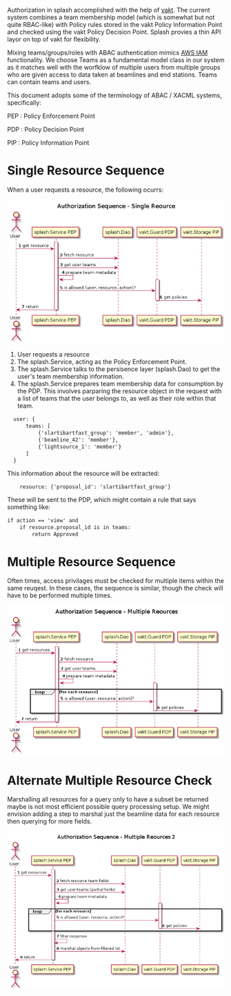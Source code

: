 Authorization in splash accomplished with the help of [vakt](https://github.com/kolotaev/vakt). The current system combines a team membership model (which is somewhat but not quite RBAC-like) with Policy rules stored in the vakt Policy Information Point and checked using the vakt Policy Decision Point. Splash provies a thin API layor on top of vakt for flexibility.

Mixing teams/groups/roles with ABAC authentication mimics [AWS IAM](https://docs.aws.amazon.com/IAM/latest/UserGuide/tutorial_attribute-based-access-control.html) functionality. We choose Teams as a fundamental model class in our system as it matches well with the worfklow of multiple users from multiple groups who are given access to data taken at beamlines and end stations. Teams can contain teams and users. 

This document adopts some of the terminology of ABAC / XACML systems, specifically:

PEP
:  Policy Enforcement Point

PDP
: Policy Decision Point

PIP
: Policy Information Point

# Single Resource Sequence
When a user requests a resource, the following ocurrs:

![singleresource](diagrams/authorization_sequence_single.png)

1. User requests a resource
2. The splash.Service, acting as the Policy Enforcement Point.
3. The splash.Service talks to the persisence layer (splash.Dao) to get the user's team membership information.
4. The splash.Service prepares team membership data for consumption by the PDP. This involves parparing the resource object in the request with a list of teams that the user belongs to, as well as their role within that team.

```
  user: {
      teams: [
          {'slartibartfast_group': 'member', 'admin'}, 
          {'beamline_42': 'member'},
          {'lightsource_1': 'member'}
      ]
  }
```

This information about the resource will be extracted:
```
    resource: {'proposal_id': 'slartibartfast_group'}
```

These will be sent to the PDP, which might contain a rule that says something like:


```
if action == 'view' and
    if resource.proposal_id is in teams:
        return Approved

```

# Multiple Resource Sequence
Often times, access privilages must be checked for multiple items within the same reuqest. In these cases, the sequence is similar, though the check will have to be performed multiple times. 

![multiple_resource](diagrams/authorization_sequence_multiple.png)

# Alternate Multiple Resource Check
Marshalling all resources for a query only to have a subset be returned maybe is not most efficient possible query processing setup. We might envision adding a step to marshal just the beamline data for each resource then querying for more fields.

![multiple_resource](diagrams/authorization_sequence_multiple_2.png)
